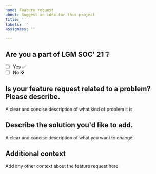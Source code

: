 ```yaml
---
name: Feature request
about: Suggest an idea for this project
title: ''
labels: ''
assignees: ''

---
```



## Are you a part of LGM SOC' 21 ❔
- [ ] Yes ✅
- [ ] No  ❎

## Is your feature request related to a problem? Please describe.
A clear and concise description of what kind of problem it is. 

## Describe the solution you'd like to add.
A clear and concise description of what you want to change.

## Additional context
Add any other context about the feature request here.

